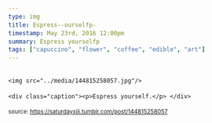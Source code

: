 ```yaml
---
type: img
title: Espress--ourselfp-
timestamp: May 23rd, 2016 12:00pm
summary: Espress yourselfp 
tags: ["capuccino", "flower", "coffee", "edible", "art"]
---
```


                
                
                
                                                                                        <img src="../media/144815258057.jpg"/>
                                                                                          <div class="caption"><p>Espress yourself.</p> </div>
                                    
                
                
                
                
                                
<small>source: https://saturdayxiii.tumblr.com/post/144815258057</small>